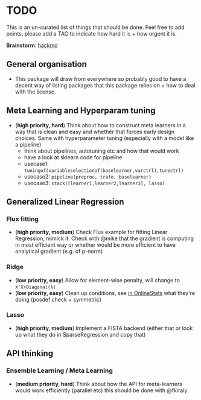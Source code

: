 # TODO

This is an un-curated list of things that should be done.
Feel free to add points, please add a TAG to indicate how hard it is + how urgent it is.

**Brainstorm**: [hackmd](https://hackmd.io/JwQ2CMDYGZwBgLQHY4FMBMCAsBjcWF8ATJBAVmAEYyAOSgMwskriA===#)

## General organisation

* This package will draw from everywhere so probably good to have a decent way of listing packages that this package relies on + how to deal with the license.

## Meta Learning and Hyperparam tuning

* (**high priority, hard**) Think about how to construct meta learners in a way that is clean and easy and whether that forces early design choices. Same with hyperparameter tuning (especially with a model like a pipeline)
  - think about pipelines, autotuning etc and how that would work
  - have a look at sklearn code for pipeline
  - usecase1: `tuningof(variableselectionof(baselearner,varctrl),tunectrl)`
  - usecase2: `pipeline(preproc, trafo, baselearner)`
  - usecase3: `stack([learner1,learner2,learner3], lasso)` 

## Generalized Linear Regression

### Flux fitting

* (**high priority, medium**) Check Flux example for fitting Linear Regression, mimick it. Check with @mike that the gradient is computing in most efficient way or whether would be more efficient to have analytical gradient (e.g. of p-norm)

### Ridge

* (**low priority, easy**) Allow for element-wise penalty, will change to `X'X+Diagonal(λ)`
* (**low priority, easy**) Clean up conditions, see [in OnlineStats](https://github.com/joshday/OnlineStats.jl/blob/master/src/stats/linregbuilder.jl) what they're doing (posdef check + symmetric)

### Lasso

* (**high priority, medium**) Implement a FISTA backend (either that or look up what they do in SparseRegression and copy that)

## API thinking

### Ensemble Learning / Meta Learning

* (**medium priority, hard**) Think about how the API for meta-learners would work efficiently (parallel etc) this should be done with @fkiraly
